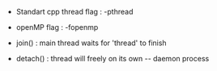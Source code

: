 - Standart cpp thread flag : -pthread
- openMP flag : -fopenmp


- join()   : main thread waits for 'thread' to finish
- detach() : thread will freely on its own -- daemon process